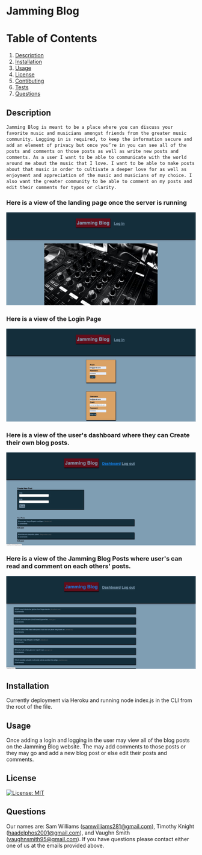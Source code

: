 
  # Jamming Blog

  # Table of Contents

  1. [Description](#Description)
  2. [Installation](#Installation)
  3. [Usage](#Usage)
  4. [License](#License)
  5. [Contibuting](#Contributing)
  6. [Tests](#Tests)
  7. [Questions](#Questions)


  ## Description 
    Jamming Blog is meant to be a place where you can discuss your favorite music and musicians amongst friends from the greater music community. Logging in is required, to keep the information secure and add an element of privacy but once you’re in you can see all of the posts and comments on those posts as well as write new posts and comments. As a user I want to be able to communicate with the world around me about the music that I love. I want to be able to make posts about that music in order to cultivate a deeper love for as well as enjoyment and appreciation of the music and musicians of my choice. I also want the greater community to be able to comment on my posts and edit their comments for typos or clarity.  

  ### Here is a view of the landing page once the server is running
  ![View of the landing page once deployed](public/images/MVP001_main.jpeg)

  ### Here is a view of the Login Page
  ![View of the Login Page](public/images/MVP002_login.jpeg)

  ### Here is a view of the user's dashboard where they can Create their own blog posts.
  ![View of the user's dashboard](public/images/MVP003_dashboard.jpeg)

  ### Here is a view of the Jamming Blog Posts where user's can read and comment on each others' posts.
  ![View of the Jamming Blog posts after logging in](public/images/MVP004_Jamming%20Blog.jpeg)


  ## Installation

  Currently deployment via Heroku and running node index.js in the CLI from the root of the file.

  ## Usage
  Once adding a login and logging in the user may view all of the blog posts on the Jamming Blog website. The may add comments to those posts or they may go and add a new blog post or else edit their posts and comments. 

  ## License

[![License: MIT](https://img.shields.io/badge/License-MIT-yellow.svg)](https://opensource.org/licenses/MIT)

  ## Questions
 Our names are: Sam Williams (samwilliams281@gmail.com), Timothy Knight (haadelphos2001@gmail.com), and Vaughn Smith (vaughnsmith95@gmail.com). If you have questions please contact either one of us at the emails provided above.
  

